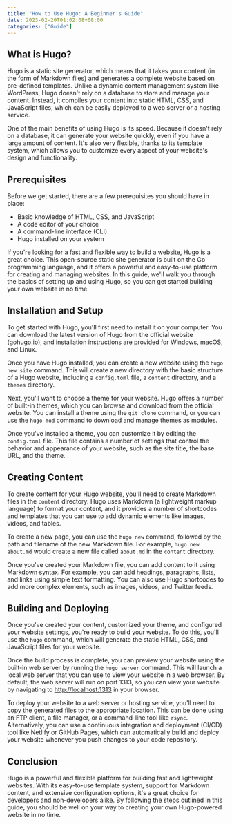 ```yaml
---
title: "How to Use Hugo: A Beginner's Guide"
date: 2023-02-20T01:02:08+08:00
categories: ["Guide"]
---
```


## What is Hugo?

Hugo is a static site generator, which means that it takes your content (in the form of Markdown files) and generates a complete website based on pre-defined templates. Unlike a dynamic content management system like WordPress, Hugo doesn't rely on a database to store and manage your content. Instead, it compiles your content into static HTML, CSS, and JavaScript files, which can be easily deployed to a web server or a hosting service.

One of the main benefits of using Hugo is its speed. Because it doesn't rely on a database, it can generate your website quickly, even if you have a large amount of content. It's also very flexible, thanks to its template system, which allows you to customize every aspect of your website's design and functionality.

## Prerequisites

Before we get started, there are a few prerequisites you should have in place:

- Basic knowledge of HTML, CSS, and JavaScript
- A code editor of your choice
- A command-line interface (CLI)
- Hugo installed on your system

If you're looking for a fast and flexible way to build a website, Hugo is a great choice. This open-source static site generator is built on the Go programming language, and it offers a powerful and easy-to-use platform for creating and managing websites. In this guide, we'll walk you through the basics of setting up and using Hugo, so you can get started building your own website in no time.

## Installation and Setup

To get started with Hugo, you'll first need to install it on your computer. You can download the latest version of Hugo from the official website (gohugo.io), and installation instructions are provided for Windows, macOS, and Linux.

Once you have Hugo installed, you can create a new website using the `hugo new site` command. This will create a new directory with the basic structure of a Hugo website, including a `config.toml` file, a `content` directory, and a `themes` directory.

Next, you'll want to choose a theme for your website. Hugo offers a number of built-in themes, which you can browse and download from the official website. You can install a theme using the `git clone` command, or you can use the `hugo mod` command to download and manage themes as modules.

Once you've installed a theme, you can customize it by editing the `config.toml` file. This file contains a number of settings that control the behavior and appearance of your website, such as the site title, the base URL, and the theme.

## Creating Content

To create content for your Hugo website, you'll need to create Markdown files in the `content` directory. Hugo uses Markdown (a lightweight markup language) to format your content, and it provides a number of shortcodes and templates that you can use to add dynamic elements like images, videos, and tables.

To create a new page, you can use the `hugo new` command, followed by the path and filename of the new Markdown file. For example, `hugo new about.md` would create a new file called `about.md` in the `content` directory.

Once you've created your Markdown file, you can add content to it using Markdown syntax. For example, you can add headings, paragraphs, lists, and links using simple text formatting. You can also use Hugo shortcodes to add more complex elements, such as images, videos, and Twitter feeds.

## Building and Deploying

Once you've created your content, customized your theme, and configured your website settings, you're ready to build your website. To do this, you'll use the `hugo` command, which will generate the static HTML, CSS, and JavaScript files for your website.

Once the build process is complete, you can preview your website using the built-in web server by running the `hugo server` command. This will launch a local web server that you can use to view your website in a web browser. By default, the web server will run on port 1313, so you can view your website by navigating to [http://localhost:1313](http://localhost:1313/) in your browser.

To deploy your website to a web server or hosting service, you'll need to copy the generated files to the appropriate location. This can be done using an FTP client, a file manager, or a command-line tool like `rsync`. Alternatively, you can use a continuous integration and deployment (CI/CD) tool like Netlify or GitHub Pages, which can automatically build and deploy your website whenever you push changes to your code repository.

## Conclusion

Hugo is a powerful and flexible platform for building fast and lightweight websites. With its easy-to-use template system, support for Markdown content, and extensive configuration options, it's a great choice for developers and non-developers alike. By following the steps outlined in this guide, you should be well on your way to creating your own Hugo-powered website in no time.
